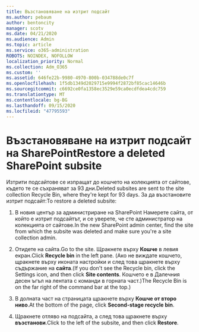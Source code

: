 ```yaml
---
title: Възстановяване на изтрит подсайт
ms.author: pebaum
author: bentoncity
manager: scotv
ms.date: 04/21/2020
ms.audience: Admin
ms.topic: article
ms.service: o365-administration
ROBOTS: NOINDEX, NOFOLLOW
localization_priority: Normal
ms.collection: Adm_O365
ms.custom: ''
ms.assetid: 646fe22b-9980-4970-800b-034788de0c7f
ms.openlocfilehash: 1f5db1349d2029715e9994f2872bf85cac14646b
ms.sourcegitcommit: c6692ce0fa1358ec3529e59ca0ecdfdea4cdc759
ms.translationtype: MT
ms.contentlocale: bg-BG
ms.lasthandoff: 09/15/2020
ms.locfileid: "47795593"
---
```

# <a name="restore-a-deleted-sharepoint-subsite"></a><span data-ttu-id="ec306-102">Възстановяване на изтрит подсайт на SharePoint</span><span class="sxs-lookup"><span data-stu-id="ec306-102">Restore a deleted SharePoint subsite</span></span>

<span data-ttu-id="ec306-103">Изтрити подсайтове се изпращат до кошчето на колекцията от сайтове, където те се съхраняват за 93 дни.</span><span class="sxs-lookup"><span data-stu-id="ec306-103">Deleted subsites are sent to the site collection Recycle Bin, where they're kept for 93 days.</span></span> <span data-ttu-id="ec306-104">За да възстановите изтрит подсайт:</span><span class="sxs-lookup"><span data-stu-id="ec306-104">To restore a deleted subsite:</span></span>
  
1. <span data-ttu-id="ec306-105">В новия център за администриране на SharePoint Намерете сайта, от който е изтрит подсайтът, и се уверете, че сте администратор на колекцията от сайтове.</span><span class="sxs-lookup"><span data-stu-id="ec306-105">In the new SharePoint admin center, find the site from which the subsite was deleted and make sure you're a site collection admin.</span></span> 
    
2. <span data-ttu-id="ec306-106">Отидете на сайта.</span><span class="sxs-lookup"><span data-stu-id="ec306-106">Go to the site.</span></span> <span data-ttu-id="ec306-107">Щракнете върху **Кошче** в левия екран.</span><span class="sxs-lookup"><span data-stu-id="ec306-107">Click **Recycle bin** in the left pane.</span></span> <span data-ttu-id="ec306-108">(Ако не виждате кошчето, щракнете върху иконата настройки и след това щракнете върху съдържание на **сайта**.</span><span class="sxs-lookup"><span data-stu-id="ec306-108">(If you don't see the Recycle bin, click the Settings icon, and then click **Site contents**.</span></span> <span data-ttu-id="ec306-109">Кошчето е в Далечния десен ъгъл на лентата с команди в горната част.)</span><span class="sxs-lookup"><span data-stu-id="ec306-109">The Recycle Bin is on the far right of the command bar at the top.)</span></span>
    
3. <span data-ttu-id="ec306-110">В долната част на страницата щракнете върху **Кошче от второ ниво**.</span><span class="sxs-lookup"><span data-stu-id="ec306-110">At the bottom of the page, click **Second-stage recycle bin**.</span></span>
    
4. <span data-ttu-id="ec306-111">Щракнете отляво на подсайта, а след това щракнете върху **възстанови**.</span><span class="sxs-lookup"><span data-stu-id="ec306-111">Click to the left of the subsite, and then click **Restore**.</span></span>
    


